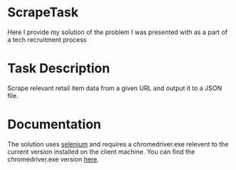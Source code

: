 # ScrapeTask
Here I provide my solution of the problem I was presented with as a part of a tech recruitment process

# Task Description
Scrape relevant retail item data from a given URL and output it to a JSON file.

# Documentation
The solution uses [selenium](https://www.selenium.dev/) and requires a chromedriver.exe relevent to the current version installed on the client machine. You can find the chromedriver.exe version [here](https://chromedriver.chromium.org/downloads).
